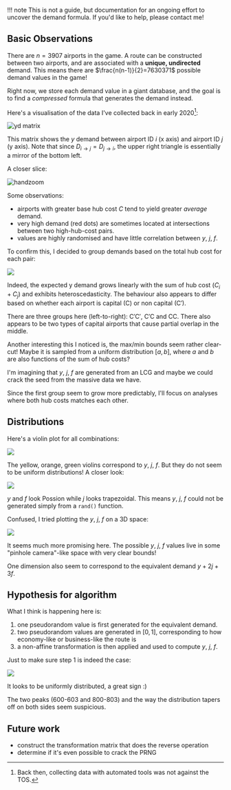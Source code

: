 
!!! note
    This is not a guide, but documentation for an ongoing effort to uncover the demand formula. If you'd like to help, please contact me!

## Basic Observations

There are $n=3907$ airports in the game. A route can be constructed between two airports, and are associated with a **unique, undirected** demand. This means there are $\frac{n(n-1)}{2}=7630371$ possible demand values in the game!

Right now, we store each demand value in a giant database, and the goal is to find a *compressed* formula that generates the demand instead.

Here's a visualisation of the data I've collected back in early 2020[^1]:

![yd matrix](../assets/img/demand-research/matrix_yds.webp)

This matrix shows the $y$ demand between airport ID $i$ (x axis) and airport ID $j$ (y axis). Note that since $D_{i \rightarrow j}=D_{j \rightarrow i}$, the upper right triangle is essentially a mirror of the bottom left.

A closer slice:

![handzoom](../assets/img/demand-research/matrices_handzoom.webp)

Some observations:

- airports with greater base hub cost $C$ tend to yield greater *average* demand.
- very high demand (red dots) are sometimes located at intersections between two high-hub-cost pairs.
- values are highly randomised and have little correlation between $y$, $j$, $f$.

To confirm this, I decided to group demands based on the total hub cost for each pair:

![](../assets/img/demand-research/scatter_hubcost_demand.webp)

Indeed, the expected y demand grows linearly with the sum of hub cost ($C_i+C_j$) and exhibits heteroscedasticity. The behaviour also appears to differ based on whether each airport is capital ($\text{C}$) or non capital ($\text{C}'$).

There are three groups here (left-to-right): $\text{C}'\text{C}'$, $\text{C}'\text{C}$ and $\text{C}\text{C}$. There also appears to be two types of capital airports that cause partial overlap in the middle.

Another interesting this I noticed is, the max/min bounds seem rather clear-cut! Maybe it is sampled from a uniform distribution $[a,b]$, where $a$ and $b$ are also functions of the sum of hub costs?

I'm imagining that $y$, $j$, $f$ are generated from an LCG and maybe we could crack the seed from the massive data we have.

Since the first group seem to grow more predictably, I'll focus on analyses where both hub costs matches each other.

## Distributions

Here's a violin plot for all combinations:

![](../assets/img/demand-research/demand_equal_hubcosts.svg)

The yellow, orange, green violins correspond to $y$, $j$, $f$. But they do not seem to be uniform distributions! A closer look:

![](../assets/img/demand-research/histograms_all_hc48000.svg)

$y$ and $f$ look Possion while $j$ looks trapezoidal. This means $y$, $j$, $f$ could not be generated simply from a `rand()` function.

Confused, I tried plotting the $y$, $j$, $f$ on a 3D space:

![](../assets/img/demand-research/3d_y_2j_3f.webp)

It seems much more promising here. The possible $y$, $j$, $f$ values live in some "pinhole camera"-like space with very clear bounds!

One dimension also seem to correspond to the equivalent demand $y+2j+3f$.

## Hypothesis for algorithm

What I think is happening here is:

1. one pseudorandom value is first generated for the equivalent demand.
2. two pseudorandom values are generated in $[0, 1]$, corresponding to how economy-like or business-like the route is
3. a non-affine transformation is then applied and used to compute $y$, $j$, $f$.

Just to make sure step 1 is indeed the case:

![](../assets/img/demand-research/histogram_y_2j_3f.svg)

It looks to be uniformly distributed, a great sign :)

The two peaks (600-603 and 800-803) and the way the distribution tapers off on both sides seem suspicious.

## Future work

- construct the transformation matrix that does the reverse operation
- determine if it's even possible to crack the PRNG

[^1]: Back then, collecting data with automated tools was not against the TOS.